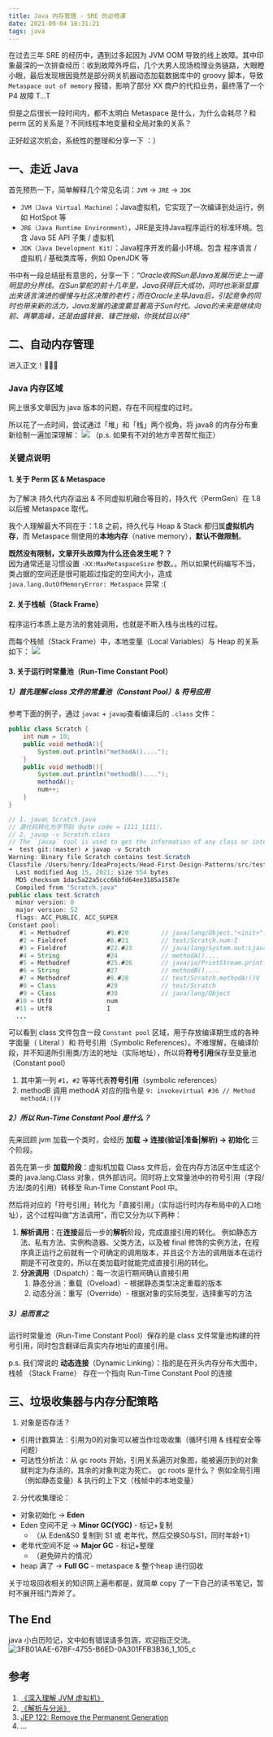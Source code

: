 ```yaml
---
title: Java 内存管理 - SRE 的必修课
date: 2021-09-04 16:31:21
tags: java
---
```


在过去三年 SRE 的经历中，遇到过多起因为 JVM OOM 导致的线上故障。其中印象最深的一次排查经历：收到故障外呼后，几个大男人现场梳理业务链路，大眼瞪小眼，最后发现根因竟然是部分网关机器动态加载数据库中的 groovy 脚本，导致 `Metaspace out of memory` 报错，影响了部分 XX 商户的代扣业务，最终落了一个 P4 故障 T…T

但是之后很长一段时间内，都不太明白 Metaspace 是什么，为什么会耗尽？和 perm 区的关系是？不同线程本地变量和全局对象的关系？

正好趁这次机会，系统性的整理和分享一下 ：）

<!--more-->

## 一、走近 Java

首先预热一下，简单解释几个常见名词：`JVM` -> `JRE` -> `JDK` 

- `JVM（Java Virtual Machine）`：Java虚拟机，它实现了一次编译到处运行，例如 HotSpot 等
- `JRE（Java Runtime Environment）`，JRE是支持Java程序运行的标准环境。包含 Java SE API 子集 / 虚拟机 
- `JDK（Java Development Kit）`：Java程序开发的最小环境。包含 程序语言 / 虚拟机 / 基础类库等，例如 OpenJDK 等 

书中有一段总结挺有意思的，分享一下：*“Oracle收购Sun是Java发展历史上一道明显的分界线。在Sun掌舵的前十几年里，Java获得巨大成功，同时也渐渐显露出来语言演进的缓慢与社区决策的老朽；而在Oracle主导Java后，引起竞争的同时也带来新的活力，Java发展的速度要显著高于Sun时代。Java的未来是继续向前、再攀高峰，还是由盛转衰、锋芒挫缩，你我拭目以待”*


## 二、自动内存管理
进入正文！🎉🎉🎉 

### Java 内存区域
网上很多文章因为 java 版本的问题，存在不同程度的过时。

所以花了一点时间，尝试通过「堆」和「栈」两个视角，将 java8 的内存分布重新绘制一遍加深理解：
![](/images/blog/2021-09-04-jvm-note/16307787626886.jpg)
（p.s. 如果有不对的地方辛苦帮忙指正）

 
### 关键点说明
#### 1. 关于 Perm 区 & Metaspace
为了解决 持久代内存溢出 & 不同虚拟机融合等目的，持久代（PermGen）在 1.8 以后被 Metaspace 取代。

我个人理解最大不同在于：1.8 之前，持久代与 Heap & Stack 都归属**虚拟机内存**，而 Metaspace 侧使用的**本地内存**（native memory），**默认不做限制**。

**既然没有限制，文章开头故障为什么还会发生呢？？**   
因为通常还是习惯设置 `-XX:MaxMetaspaceSize` 参数。。所以如果代码编写不当，类占据的空间还是很可能超过指定的空间大小，造成`java.lang.OutOfMemoryError: Metaspace` 异常 :(

#### 2. 关于栈帧（Stack Frame）
程序运行本质上是方法的套娃调用，也就是不断入栈与出栈的过程。

而每个栈帧（Stack Frame）中，本地变量（Local Variables）与 Heap 的关系如下：
![](/images/blog/2021-09-04-jvm-note/16307786911033.jpg)

#### 3. 关于运行时常量池（Run-Time Constant Pool）
##### 1）首先理解 class 文件的常量池（Constant Pool）& 符号应用
参考下面的例子，通过 `javac`  + `javap`查看编译后的 `.class` 文件：
```java
public class Scratch {
    int num = 10;
    public void methodA(){
        System.out.println("methodA()....");
    }
    public void methodB(){
        System.out.println("methodB()....");
        methodA();
        num++;
    }
}

// 1. javac Scratch.java 
// 源代码转化为字节码（byte code = 1111_1111），
// 2. javap -v Scratch.class
// The `javap` tool is used to get the information of any class or interface.
➜  test git:(master) ✗ javap -v Scratch      
Warning: Binary file Scratch contains test.Scratch
Classfile /Users/henry/IdeaProjects/Head-First-Design-Patterns/src/test/Scratch.class
  Last modified Aug 15, 2021; size 554 bytes
  MD5 checksum 1dac5a22a5ccc66bfd64ee3185a1587e
  Compiled from "Scratch.java"
public class test.Scratch
  minor version: 0
  major version: 52
  flags: ACC_PUBLIC, ACC_SUPER
Constant pool:
   #1 = Methodref          #9.#20         // java/lang/Object."<init>":()V
   #2 = Fieldref           #8.#21         // test/Scratch.num:I
   #3 = Fieldref           #22.#23        // java/lang/System.out:Ljava/io/PrintStream;
   #4 = String             #24            // methodA()....
   #5 = Methodref          #25.#26        // java/io/PrintStream.println:(Ljava/lang/String;)V
   #6 = String             #27            // methodB()....
   #7 = Methodref          #8.#28         // test/Scratch.methodA:()V
   #8 = Class              #29            // test/Scratch
   #9 = Class              #30            // java/lang/Object
  #10 = Utf8               num
  #11 = Utf8               I
  ...
```

可以看到 class 文件包含一段 `Constant pool` 区域，用于存放编译期生成的各种字面量（ Literal ）和 符号引用（Symbolic References）。不难理解，在编译阶段，并不知道所引用类/方法的地址（实际地址），所以将**符号引用**保存至变量池（Constant pool）

1. 其中第一列 `#1`，`#2` 等等代表**符号引用**（symbolic references）
2. methodB 调用 methodA 对应的指令是 `9: invokevirtual #36 // Method methodA:()V`

##### 2）所以 Run-Time Constant Pool 是什么？
先来回顾 jvm 加载一个类时，会经历 **加载 -> 连接(验证|准备|解析) -> 初始化** 三个阶段。

首先在第一步 **加载阶段**：虚拟机加载 Class 文件后，会在内存方法区中生成这个类的 java.lang.Class 对象，供外部访问。同时将上文常量池中的符号引用（字段/方法/类的引用）转移至 Run-Time Constant Pool 中。

然后将对应的「符号引用」转化为「直接引用」（实际运行时内存布局中的入口地址），这个过程叫做“方法调用”，而它又分为以下两种：
1. **解析调用**：在**连接**最后一步的**解析**阶段，完成直接引用的转化。
   例如静态方法、私有方法、实例构造器、父类方法，以及被 final 修饰的实例方法，在程序真正运行之前就有一个可确定的调用版本，并且这个方法的调用版本在运行期是不可改变的，所以在类加载时就能完成直接引用的转化。
2. **分派调用**（Dispatch）：每一次运行期间确认直接引用 
   1. 静态分派：重载（Oveload）- 根据静态类型决定重载的版本
   2. 动态分派：重写（Override）- 根据对象的实际类型，选择重写的方法 

##### 3）总而言之
运行时常量池（Run-Time Constant Pool）保存的是 class 文件常量池构建的符号引用，同时包含翻译后真实内存地址的直接引用。

p.s. 我们常说的 **动态连接**（Dynamic Linking）：指的是在开头内存分布大图中，栈帧 （Stack Frame） 存在一个指向 Run-Time Constant Pool 的连接

## 三、垃圾收集器与内存分配策略

1. 对象是否存活？
  - 引用计数算法：引用为0的对象可以被当作垃圾收集（循环引用 & 线程安全等问题）
  - 可达性分析法：从 gc roots 开始，引用关系遍历对象图，能被遍历到的对象就判定为存活的，其余的对象判定为死亡。
    gc roots 是什么？
    例如全局引用（例如静态变量）& 执行的上下文（栈帧中的本地变量）
2. 分代收集理论：
  - 对象初始化 -> **Eden**
  - Eden 空间不足 -> **Minor GC(YGC)** - 标记+复制
    - （从 Eden&S0 复制到 S1 或 老年代，然后交换S0与S1，同时年龄+1）
  - 老年代空间不足 -> **Major GC** - 标记+整理
    - （避免碎片的情况）
  - heap 满了 -> **Full GC** - metaspace & 整个heap 进行回收

关于垃圾回收相关的知识网上遍布都是，就简单 copy 了一下自己的读书笔记，暂时不展开班门弄斧了。

## The End
java 小白历险记，文中如有错误请多包涵，欢迎指正交流。
![3FB01AAE-67BF-4755-B6ED-0A301FFB3B36_1_105_c](/images/blog/2021-09-04-jvm-note/3FB01AAE-67BF-4755-B6ED-0A301FFB3B36_1_105_c.jpeg)


## 参考

1. [《深入理解 JVM 虚拟机》](https://www.dedao.cn/eBook/qPKdG1m9B8MaveyJdxRzNnKYlqgVZ3k4Jlwo5pL7E4m1r26kQjXDAPObGkYgJ4pN)
2. [《解析与分派》](https://www.yuque.com/wanghuaihoho/aw880k/zsgm3i)
3. [JEP 122: Remove the Permanent Generation](http://openjdk.java.net/jeps/122)
4. ...
